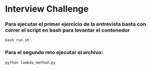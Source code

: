 # Interview Challenge


### Para ejecutar el primer ejercicio de la entrevista basta con correr el script en bash para levantar el contenedor
```
bash run.sh
```

### Para el segundo reto ejecutar el archivo: 
```
python lambda_method.py
```
